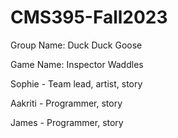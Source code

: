 # CMS395-Fall2023

Group Name: Duck Duck Goose

Game Name: Inspector Waddles


Sophie - Team lead, artist, story

Aakriti - Programmer, story

James - Programmer, story

